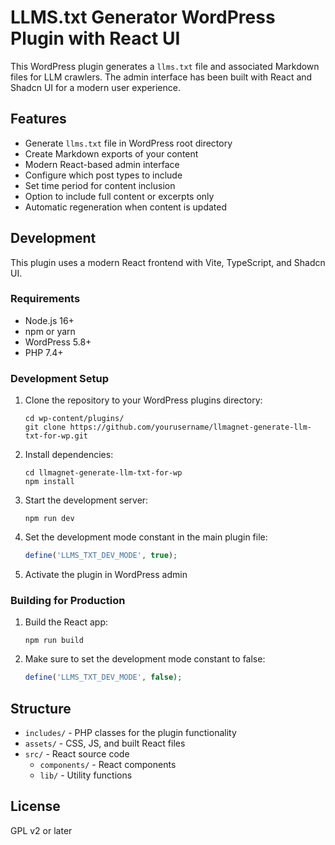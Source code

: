 # LLMS.txt Generator WordPress Plugin with React UI

This WordPress plugin generates a `llms.txt` file and associated Markdown files for LLM crawlers. The admin interface has been built with React and Shadcn UI for a modern user experience.

## Features

- Generate `llms.txt` file in WordPress root directory
- Create Markdown exports of your content
- Modern React-based admin interface
- Configure which post types to include
- Set time period for content inclusion
- Option to include full content or excerpts only
- Automatic regeneration when content is updated

## Development

This plugin uses a modern React frontend with Vite, TypeScript, and Shadcn UI.

### Requirements

- Node.js 16+
- npm or yarn
- WordPress 5.8+
- PHP 7.4+

### Development Setup

1. Clone the repository to your WordPress plugins directory:
   ```
   cd wp-content/plugins/
   git clone https://github.com/yourusername/llmagnet-generate-llm-txt-for-wp.git
   ```

2. Install dependencies:
   ```
   cd llmagnet-generate-llm-txt-for-wp
   npm install
   ```

3. Start the development server:
   ```
   npm run dev
   ```

4. Set the development mode constant in the main plugin file:
   ```php
   define('LLMS_TXT_DEV_MODE', true);
   ```

5. Activate the plugin in WordPress admin

### Building for Production

1. Build the React app:
   ```
   npm run build
   ```

2. Make sure to set the development mode constant to false:
   ```php
   define('LLMS_TXT_DEV_MODE', false);
   ```

## Structure

- `includes/` - PHP classes for the plugin functionality
- `assets/` - CSS, JS, and built React files
- `src/` - React source code
  - `components/` - React components
  - `lib/` - Utility functions

## License

GPL v2 or later 